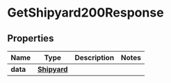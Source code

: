 

# GetShipyard200Response



## Properties

| Name | Type | Description | Notes |
|------------ | ------------- | ------------- | -------------|
|**data** | [**Shipyard**](Shipyard.md) |  |  |



